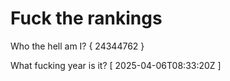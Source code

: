 # Fuck the rankings

Who the hell am I?
{ 24344762 }

What fucking year is it?
[ 2025-04-06T08:33:20Z ]
